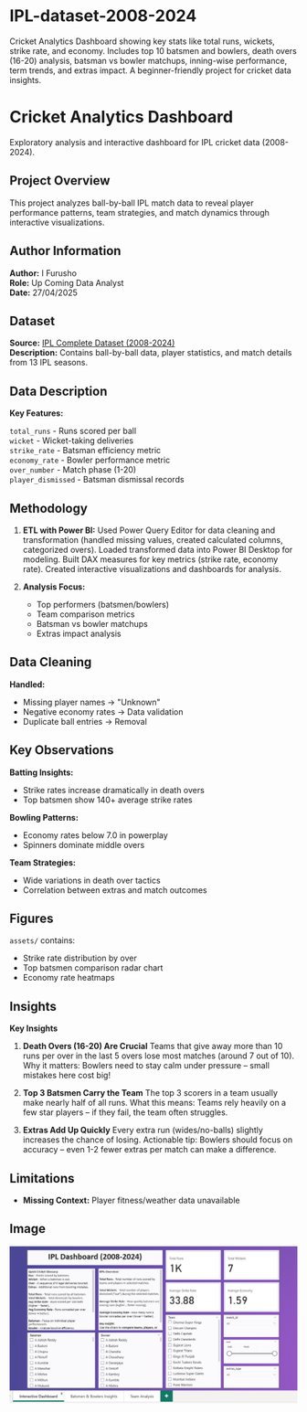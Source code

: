 # IPL-dataset-2008-2024
Cricket Analytics Dashboard showing key stats like total runs, wickets, strike rate, and economy. Includes top 10 batsmen and bowlers, death overs (16-20) analysis, batsman vs bowler matchups, inning-wise performance, term trends, and extras impact. A beginner-friendly project for cricket data insights.

# Cricket Analytics Dashboard

Exploratory analysis and interactive dashboard for IPL cricket data (2008-2024).

## Project Overview

This project analyzes ball-by-ball IPL match data to reveal player performance patterns, team strategies, and match dynamics through interactive visualizations.

## Author Information

**Author:** I Furusho  
**Role:** Up Coming Data Analyst  
**Date:** 27/04/2025

## Dataset

**Source:** [IPL Complete Dataset (2008-2024)](https://www.kaggle.com/datasets/patrickb1912/ipl-complete-dataset-20082020)  
**Description:** Contains ball-by-ball data, player statistics, and match details from 13 IPL seasons.

## Data Description

**Key Features:**

`total_runs` - Runs scored per ball  
`wicket` - Wicket-taking deliveries  
`strike_rate` - Batsman efficiency metric  
`economy_rate` - Bowler performance metric  
`over_number` - Match phase (1-20)  
`player_dismissed` - Batsman dismissal records

## Methodology

1. **ETL with Power BI:**
Used Power Query Editor for data cleaning and transformation (handled missing values, created calculated columns, categorized overs).
Loaded transformed data into Power BI Desktop for modeling.
Built DAX measures for key metrics (strike rate, economy rate).
Created interactive visualizations and dashboards for analysis.

2. **Analysis Focus:**  
   - Top performers (batsmen/bowlers)  
   - Team comparison metrics  
   - Batsman vs bowler matchups  
   - Extras impact analysis

## Data Cleaning

**Handled:**
- Missing player names → "Unknown"
- Negative economy rates → Data validation
- Duplicate ball entries → Removal

## Key Observations

**Batting Insights:**
- Strike rates increase dramatically in death overs
- Top batsmen show 140+ average strike rates

**Bowling Patterns:**
- Economy rates below 7.0 in powerplay
- Spinners dominate middle overs

**Team Strategies:**
- Wide variations in death over tactics
- Correlation between extras and match outcomes

## Figures

`assets/` contains:
- Strike rate distribution by over
- Top batsmen comparison radar chart
- Economy rate heatmaps

## Insights

**Key Insights**
1. **Death Overs (16-20) Are Crucial**
Teams that give away more than 10 runs per over in the last 5 overs lose most matches (around 7 out of 10).
Why it matters: Bowlers need to stay calm under pressure – small mistakes here cost big!

2. **Top 3 Batsmen Carry the Team**
The top 3 scorers in a team usually make nearly half of all runs.
What this means: Teams rely heavily on a few star players – if they fail, the team often struggles.

3. **Extras Add Up Quickly**
Every extra run (wides/no-balls) slightly increases the chance of losing.
Actionable tip: Bowlers should focus on accuracy – even 1-2 fewer extras per match can make a difference.

## Limitations
 
- **Missing Context:** Player fitness/weather data unavailable

## Image
![image alt](https://github.com/YiFurusho/IPL-dataset-2008-2024-/blob/0b685ca4f9e6fa32bd9526758b8543f2404782d8/Screenshot%202025-04-27%20182659.png)








